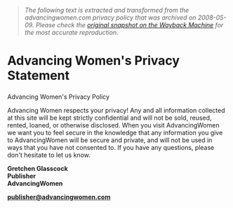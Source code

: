 > *The following text is extracted and transformed from the advancingwomen.com privacy policy that was archived on 2008-05-09. Please check the [original snapshot on the Wayback Machine](https://web.archive.org/web/20080509125720id_/http%3A//www.advancingwomen.com/privacy.html) for the most accurate reproduction.*

# Advancing Women's Privacy Statement

###   
Advancing Women's Privacy Policy 

Advancing Women respects your privacy! Any and all information collected at this site will be kept strictly confidential and will not be sold, reused, rented, loaned, or otherwise disclosed. When you visit AdvancingWomen we want you to feel secure in the knowledge that any information you give to AdvancingWomen will be secure and private, and will not be used in ways that you have not consented to. If you have any questions, please don't hesitate to let us know. 

**Gretchen Glasscock  
Publisher  
AdvancingWomen**

**[publisher@advancingwomen.com](mailto:publisher@advancingwomen.com)**
